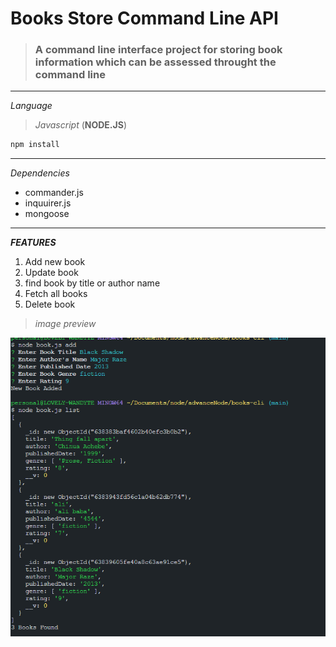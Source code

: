 # Books Store Command Line API
> ### A command line interface project for storing book information which can be assessed throught the command line
---
*Language*
>*Javascript* (**NODE.JS**)
```javascript
npm install
```
___
_Dependencies_
* commander.js
* inquuirer.js
* mongoose
---

**_FEATURES_**
1. Add new book
1. Update book
1. find book by title or author name
1. Fetch all books
1. Delete book

> _image preview_

![code preview](images/preview.png "code preview")